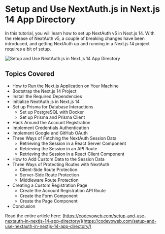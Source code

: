 # Setup and Use NextAuth.js in Next.js 14 App Directory

In this tutorial, you will learn how to set up NextAuth v5 in Next.js 14. With the release of NextAuth v5, a couple of breaking changes have been introduced, and getting NextAuth up and running in a Next.js 14 project requires a bit of setup. 

![Setup and Use NextAuth.js in Next.js 14 App Directory](https://codevoweb.com/wp-content/uploads/2024/02/Setup-and-Use-NextAuth.js-in-Next.js-14-App-Directory.webp)

## Topics Covered

- How to Run the Next.js Application on Your Machine
- Bootstrap the Next.js 14 Project
- Install the Required Dependencies
- Initialize NextAuth.js in Next.js 14
- Set up Prisma for Database Interactions
  - Set up PostgreSQL with Docker
  - Set up Prisma and Prisma Client
- Hack Around the Account Registration
- Implement Credentials Authentication
- Implement Google and GitHub OAuth
- Three Ways of Fetching the NextAuth Session Data
  - Retrieving the Session in a React Server Component
  - Retrieving the Session in an API Route
  - Retrieving the Session in a React Client Component
- How to Add Custom Data to the Session Data
- Three Ways of Protecting Routes with NextAuth
  - Client-Side Route Protection
  - Server-Side Route Protection
  - Middleware Route Protection
- Creating a Custom Registration Page
  - Create the Account Registration API Route
  - Create the Form Component
  - Create the Page Component
- Conclusion

Read the entire article here: [https://codevoweb.com/setup-and-use-nextauth-in-nextjs-14-app-directory/](https://codevoweb.com/setup-and-use-nextauth-in-nextjs-14-app-directory/)
